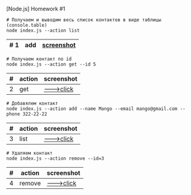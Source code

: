 [Node.js] Homework #1

```shell
# Получаем и выводим весь список контактов в виде таблицы (console.table)
node index.js --action list
```

| # 1 | add | [screenshot]() |
| --- | --- | -------------- |

```shell
# Получаем контакт по id
node index.js --action get --id 5
```

| #   | action | screenshot    |
| --- | ------ | ------------- |
| 2   | get    | [--->click]() |

```shell
# Добавялем контакт
node index.js --action add --name Mango --email mango@gmail.com --phone 322-22-22
```

| #   | action | screenshot    |
| --- | ------ | ------------- |
| 3   | list   | [--->click]() |

```shell
# Удаляем контакт
node index.js --action remove --id=3
```

| #   | action | screenshot    |
| --- | ------ | ------------- |
| 4   | remove | [--->click]() |
